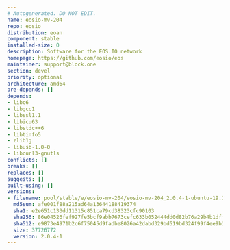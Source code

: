 ```yaml
---
# Autogenerated. DO NOT EDIT.
name: eosio-mv-204
repo: eosio
distribution: eoan
component: stable
installed-size: 0
description: Software for the EOS.IO network
homepage: https://github.com/eosio/eos
maintainer: support@block.one
section: devel
priority: optional
architecture: amd64
pre-depends: []
depends:
- libc6
- libgcc1
- libssl1.1
- libicu63
- libstdc++6
- libtinfo5
- zlib1g
- libusb-1.0-0
- libcurl3-gnutls
conflicts: []
breaks: []
replaces: []
suggests: []
built-using: []
versions:
- filename: pool/stable/e/eosio-mv-204/eosio-mv-204_2.0.4-1-ubuntu-19.10_amd64.deb
  md5sum: afe001f88a215ad64a13644188419374
  sha1: e2e651c133dd11315c851ca79cd38323cfc90103
  sha256: 86e04526fef927fe5bcf9abb7673cefc633b052444dd0d82b76a29b4b1dffe13
  sha512: e9873e4971b2c6f75045d9fadbe8026a42dabd329bd519bd324f99f4ee9b140b4eb75a2ed87b945e9d543cff26968341a96a2f95d2b9cb858eca7665ec4759f0
  size: 37726772
  version: 2.0.4-1
---
```

